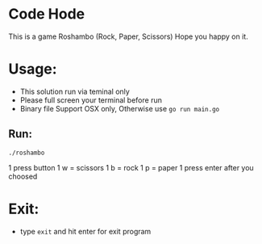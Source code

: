 Code Hode
========
This is a game Roshambo (Rock, Paper, Scissors)
Hope you happy on it.

Usage:
=====
* This solution run via teminal only
* Please full screen your terminal before run
* Binary file Support OSX only, Otherwise use `go run main.go`

Run:
---
```
./roshambo
```
1 press button
  1 w = scissors
  1 b = rock
  1 p = paper
1 press enter after you choosed

Exit:
====
* type `exit` and hit enter for exit program
